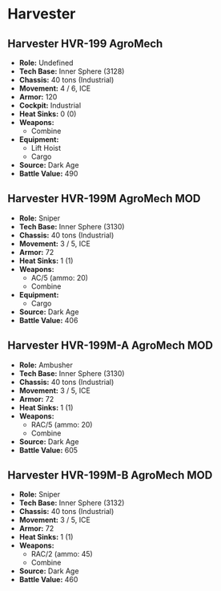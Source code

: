 # Harvester
## Harvester HVR-199 AgroMech
- **Role:** Undefined
- **Tech Base:** Inner Sphere (3128)
- **Chassis:** 40 tons (Industrial)
- **Movement:** 4 / 6, ICE
- **Armor:** 120
- **Cockpit:** Industrial
- **Heat Sinks:** 0 (0)
- **Weapons:**
  - Combine
- **Equipment:**
  - Lift Hoist
  - Cargo
- **Source:** Dark Age
- **Battle Value:** 490

## Harvester HVR-199M AgroMech MOD
- **Role:** Sniper
- **Tech Base:** Inner Sphere (3130)
- **Chassis:** 40 tons (Industrial)
- **Movement:** 3 / 5, ICE
- **Armor:** 72
- **Heat Sinks:** 1 (1)
- **Weapons:**
  - AC/5 (ammo: 20)
  - Combine
- **Equipment:**
  - Cargo
- **Source:** Dark Age
- **Battle Value:** 406

## Harvester HVR-199M-A AgroMech MOD
- **Role:** Ambusher
- **Tech Base:** Inner Sphere (3130)
- **Chassis:** 40 tons (Industrial)
- **Movement:** 3 / 5, ICE
- **Armor:** 72
- **Heat Sinks:** 1 (1)
- **Weapons:**
  - RAC/5 (ammo: 20)
  - Combine
- **Source:** Dark Age
- **Battle Value:** 605

## Harvester HVR-199M-B AgroMech MOD
- **Role:** Sniper
- **Tech Base:** Inner Sphere (3132)
- **Chassis:** 40 tons (Industrial)
- **Movement:** 3 / 5, ICE
- **Armor:** 72
- **Heat Sinks:** 1 (1)
- **Weapons:**
  - RAC/2 (ammo: 45)
  - Combine
- **Source:** Dark Age
- **Battle Value:** 460

